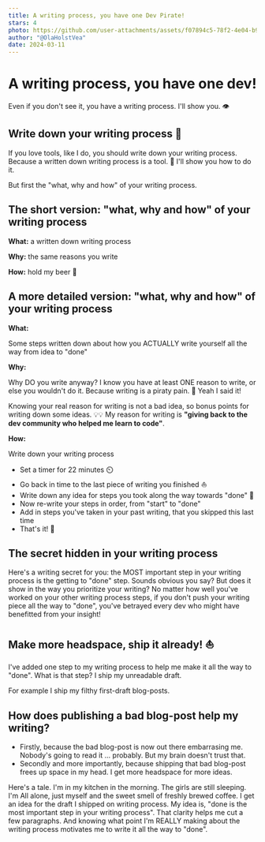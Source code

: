 ```yaml
---
title: A writing process, you have one Dev Pirate!
stars: 4
photo: https://github.com/user-attachments/assets/f07894c5-78f2-4e04-b942-da00a926f0d6
author: "@OlaHolstVea"
date: 2024-03-11
---
```


# A writing process, you have one dev!

Even if you don't see it, you have a writing process. I'll show you. 👁️

## Write down your writing process 🔧

If you love tools, like I do, you should write down your writing process. Because a written down writing process is a tool. 🔧 I'll show you how to do it.

But first the "what, why and how" of your writing process.

## The short version: "what, why and how" of your writing process

**What:** a written down writing process

**Why:** the same reasons you write

**How:** hold my beer 🍺

## A more detailed version: "what, why and how" of your writing process

**What:**

Some steps written down about how you ACTUALLY write yourself all the way from idea to "done"

**Why:**

Why DO you write anyway? I know you have at least ONE reason to write, or else you wouldn't do it. Because writing is a piraty pain. 🤮 Yeah I said it!

Knowing your real reason for writing is not a bad idea, so bonus points for writing down some ideas. 💡💡 My reason for writing is **"giving back to the dev community who helped me learn to code"**.

**How:**

Write down your writing process

- Set a timer for 22 minutes ⏲️
- Go back in time to the last piece of writing you finished ⛵
- Write down any idea for steps you took along the way towards "done" 📖
- Now re-write your steps in order, from "start" to "done"
- Add in steps you've taken in your past writing, that you skipped this last time
- That's it! 🥳

## The secret hidden in your writing process

Here's a writing secret for you: the MOST important step in your writing process is the getting to "done" step. Sounds obvious you say? But does it show in the way you prioritize your writing? No matter how well you've worked on your other writing process steps, if you don't push your writing piece all the way to "done", you've betrayed every dev who might have benefitted from your insight!

## Make more headspace, ship it already! ⛵

[](./gummy-pirate-boat.png)

I've added one step to my writing process to help me make it all the way to "done". What is that step? I ship my unreadable draft.

For example I ship my filthy first-draft blog-posts.

## How does publishing a bad blog-post help my writing?

- Firstly, because the bad blog-post is now out there embarrasing me. Nobody's going to read it ... probably. But my brain doesn't trust that.
- Secondly and more importantly, because shipping that bad blog-post frees up space in my head. I get more headspace for more ideas.

Here's a tale. I'm in my kitchen in the morning. The girls are still sleeping. I'm All alone, just myself and the sweet smell of freshly brewed coffee. I get an idea for the draft I shipped on writing process. My idea is, "done is the most important step in your writing process". That clarity helps me cut a few paragraphs. And knowing what point I'm REALLY making about the writing process motivates me to write it all the way to "done".

